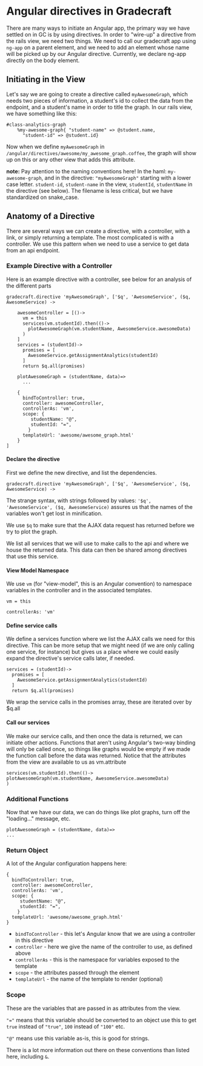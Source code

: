 # Angular directives in Gradecraft

There are many ways to initiate an Angular app, the primary way we have settled on in GC is by using directives.
In order to "wire-up" a directive from the rails view, we need two things. We need to call our gradecraft app using `ng-app` on a parent element, and we need to add an element whose name will be picked up by our Angular directive.
Currently, we declare ng-app directly on the body element.

## Initiating in the View

Let's say we are going to create a directive called `myAwesomeGraph`, which needs two pieces of information, a student's id to collect the data from the endpoint, and a student's name in order to title the graph. In our rails view, we have something like this:

```
#class-analytics-graph
    %my-awesome-graph{ "student-name" => @student.name,
      "student-id" => @student.id}
```

Now when we define `myAwesomeGraph` in `/angular/directives/awesome/my_awesome_graph.coffee`, the graph will show up on this or any other view that adds this attribute.

**note:** Pay attention to the naming conventions here! In the haml: `my-awesome-graph`, and in the directive: `"myAwesomeGraph"` starting with a lower case letter. `student-id`, `student-name` in the view, `studentId`, `studentName` in the directive (see below). The filename is less critical, but we have standardized on snake_case.

## Anatomy of a Directive

There are several ways we can create a directive, with a controller, with a link, or simply returning a template. The most complicated is with a controller. We use this pattern when we need to use a service to get data from an api endpoint.

### Example Directive with a Controller

Here is an example directive with a controller, see below for an analysis of the different parts

```
gradecraft.directive 'myAwesomeGraph', ['$q', 'AwesomeService', ($q, AwesomeService) ->

    awesomeController = [()->
      vm = this
      services(vm.studentId).then(()->
        plotAwesomeGraph(vm.studentName, AwesomeService.awesomeData)
      )
    ]
    services = (studentId)->
      promises = [
        AwesomeService.getAssignmentAnalytics(studentId)
      ]
      return $q.all(promises)

    plotAwesomeGraph = (studentName, data)=>
      ...

    {
      bindToController: true,
      controller: awesomeController,
      controllerAs: 'vm',
      scope: {
         studentName: "@",
         studentId: "=",
        }
      templateUrl: 'awesome/awesome_graph.html'
    }
]
```

#### Declare the directive

First we define the new directive, and list the dependencies.

`gradecraft.directive 'myAwesomeGraph', ['$q', 'AwesomeService', ($q, AwesomeService) ->`

The strange syntax, with strings followed by values: `'$q', 'AwesomeService', ($q, AwesomeService)` assures us that the names of the variables won't get lost in minification.

We use `$q` to make sure that the AJAX data request has returned before we try to plot the graph.

We list all services that we will use to make calls to the api and where we house the returned data. This data can then be shared among directives that use this service.

#### View Model Namespace

We use `vm` (for "view-model", this is an Angular convention) to namespace variables in the controller and in the associated templates.

`vm = this`

`controllerAs: 'vm'`

#### Define service calls

We define a services function where we list the AJAX calls we need for this directive. This can be more setup that we might need (if we are only calling one service, for instance) but gives us a place where we could easily expand the directive's service calls later, if needed.

```
services = (studentId)->
  promises = [
    AwesomeService.getAssignmentAnalytics(studentId)
  ]
  return $q.all(promises)
```

We wrap the service calls in the promises array, these are iterated over by $q.all

#### Call our services

We make our service calls, and then once the data is returned, we can initiate other actions. Functions that aren't using Angular's two-way binding will only be called once, so things like graphs would be empty if we made the function call before the data was returned. Notice that the attributes from the view are available to us as vm.attribute

```
services(vm.studentId).then(()->
plotAwesomeGraph(vm.studentName, AwesomeService.awesomeData)
)
```

### Additional Functions

Now that we have our data, we can do things like plot graphs, turn off the "loading..." message, etc.

```
plotAwesomeGraph = (studentName, data)=>
...
```

### Return Object

A lot of the Angular configuration happens here:

```
{
  bindToController: true,
  controller: awesomeController,
  controllerAs: 'vm',
  scope: {
     studentName: "@",
     studentId: "=",
    }
  templateUrl: 'awesome/awesome_graph.html'
}
```

  * `bindToController` - this let's Angular know that we are using a controller in this directive
  * `controller` - here we give the name of the controller to use, as defined above
  * `controllerAs` -  this is the namespace for variables exposed to the template
  * `scope` - the attributes passed through the element
  * `templateUrl` - the name of the template to render (optional)

### Scope

These are the variables that are passed in as attributes from the view.

`"="` means that this variable should be converted to an object use this to get `true` instead of `"true"`, `100` instead of `"100"` etc.

`"@"` means use this variable as-is, this is good for strings.

There is a lot more information out there on these conventions than listed here, including `&`.
